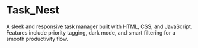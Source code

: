 # Task_Nest
A sleek and responsive task manager built with HTML, CSS, and JavaScript. Features include priority tagging, dark mode, and smart filtering for a smooth productivity flow.
